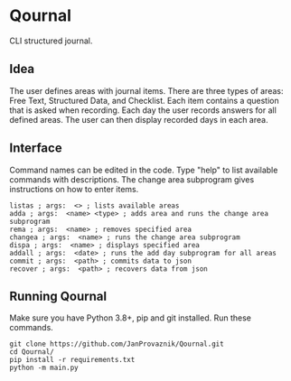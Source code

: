 # Qournal
CLI structured journal. 

## Idea
The user defines areas with journal items. There are three types of areas: Free Text, Structured Data, and Checklist. Each item contains a question that is asked when recording. Each day the user records answers for all defined areas. The user can then display recorded days in each area.

## Interface
Command names can be edited in the code.
Type "help" to list available commands with descriptions. 
The change area subprogram gives instructions on how to enter items.

    listas ; args:  <> ; lists available areas
    adda ; args:  <name> <type> ; adds area and runs the change area subprogram
    rema ; args:  <name> ; removes specified area
    changea ; args:  <name> ; runs the change area subprogram
    dispa ; args:  <name> ; displays specified area
    addall ; args:  <date> ; runs the add day subprogram for all areas
    commit ; args:  <path> ; commits data to json
    recover ; args:  <path> ; recovers data from json

## Running Qournal
Make sure you have Python 3.8+, pip and git installed.
Run these commands.
```console
git clone https://github.com/JanProvaznik/Qournal.git
cd Qournal/
pip install -r requirements.txt
python -m main.py
```
